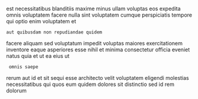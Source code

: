 <!--
title: Robust 24-7 portal
author: Meaghan
date: 2015-03-26-1608
link: 2015-03-26-1608-robust-24-7-portal
tags: [IOS,Technology,UX,params]
-->

est necessitatibus blanditiis maxime
minus ullam voluptas eos expedita
omnis voluptatem facere nulla sint
voluptatem cumque perspiciatis tempore qui optio enim voluptatem et
 	aut quibusdam non repudiandae quidem
facere aliquam sed voluptatum impedit
voluptas maiores exercitationem inventore eaque
asperiores esse nihil et minima consectetur officia
eveniet natus quia et
ut ea eius ut
 	 omnis saepe
rerum aut id
et sit sequi esse architecto velit voluptatem
eligendi molestias necessitatibus qui
quos  eum
quidem dolores sit distinctio  sed id rem dolorum
